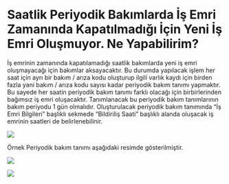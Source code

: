 # Saatlik Periyodik Bakımlarda İş Emri Zamanında Kapatılmadığı İçin Yeni İş Emri Oluşmuyor. Ne Yapabilirim?

İş emrinin zamanında kapatılamadığı saatlik bakımlarda yeni iş emri oluşmayacağı için bakımlar aksayacaktır. 
Bu durumda yapılacak işlem her saat için ayrı bir bakım / arıza kodu oluşturup ilgili varlık kaydı için birden fazla yani bakım / arıza kodu sayısı kadar periyodik bakım tanımı yapmaktır. Bu sayede her saatin periyodik bakım tanımı farklı olacağı için birbirlerinden bağımsız iş emri oluşacaktır.
Tanımlanacak bu periyodik bakım tanımlarının bakım periyodu 1 gün olmalıdır. Oluşturulacak periyodik bakım tanımında “İş Emri Bilgileri” başlıklı sekmede “Bildiriliş Saati” başlıklı alanda oluşacak iş emrinin saatleri de belirlenebilinir.


![](https://docsbimser.blob.core.windows.net/imagecontainer/Saat_per_bakim_yeni_isem_olusmama_pic1-13d767a1-8745-45e2-8a47-3f6cc1e6c49f.png)

Örnek Periyodik bakım tanımı aşağıdaki resimde gösterilmiştir.

![](https://docsbimser.blob.core.windows.net/imagecontainer/Saat_per_bakim_yeni_isem_olusmama_pic2-70664ccb-dd9a-497d-811d-6fb55c994a3b.png)

![](https://docsbimser.blob.core.windows.net/imagecontainer/Saat_per_bakim_yeni_isem_olusmama_pic3-5629ff92-e88d-41b4-8eac-c2aec6310bee.png)

